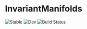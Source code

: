 # InvariantManifolds

[![Stable](https://img.shields.io/badge/docs-stable-blue.svg)](https://Xiaomingzzhang.github.io/InvariantManifolds.jl/stable/)
[![Dev](https://img.shields.io/badge/docs-dev-blue.svg)](https://Xiaomingzzhang.github.io/InvariantManifolds.jl/dev/)
[![Build Status](https://github.com/Xiaomingzzhang/InvariantManifolds.jl/actions/workflows/CI.yml/badge.svg?branch=master)](https://github.com/Xiaomingzzhang/InvariantManifolds.jl/actions/workflows/CI.yml?query=branch%3Amaster)
